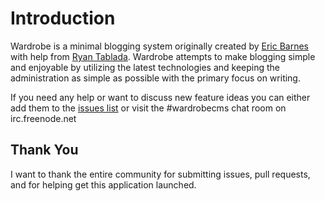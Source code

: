 # Introduction

Wardrobe is a minimal blogging system originally created by [Eric Barnes](https://github.com/ericbarnes) with help from [Ryan Tablada](https://github.com/rtablada). Wardrobe attempts to make blogging simple and enjoyable by utilizing the latest technologies and keeping the administration as simple as possible with the primary focus on writing.

If you need any help or want to discuss new feature ideas you can either add them to the [issues list](https://github.com/ericbarnes/wardrobe/issues) or visit the #wardrobecms chat room on irc.freenode.net

## Thank You

I want to thank the entire community for submitting issues, pull requests, and for helping get this application launched.

